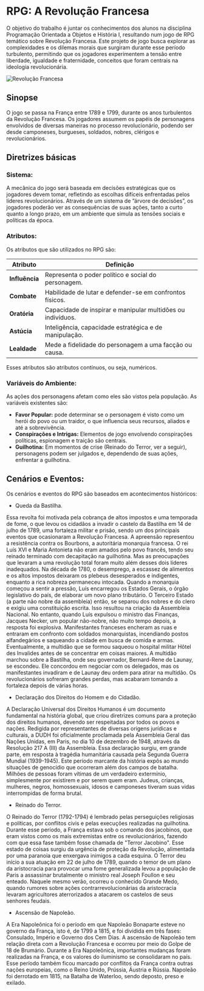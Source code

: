 # RPG: A Revolução Francesa
  O objetivo do trabalho é juntar os conhecimentos dos alunos na disciplina Programação Orientada a Objetos e História I, resultando num jogo de RPG temático sobre Revolução Francesa. Este projeto de jogo busca explorar as complexidades e os dilemas morais que surgiram durante esse período turbulento, permitindo que os jogadores experimentem a tensão entre liberdade, igualdade e fraternidade, conceitos que foram centrais na ideologia revolucionária.

![Revolução Francesa](https://ideiasemconserva.com.br/wp-content/uploads/2024/04/revolucao-francesa-influencias-e-implicacoes-01.jpg.avif)

## Sinopse
O jogo se passa na França entre 1789 e 1799, durante os anos
turbulentos da Revolução Francesa. Os jogadores assumem os papéis
de personagens envolvidos de diversas maneiras no processo
revolucionário, podendo ser desde camponeses, burgueses, soldados,
nobres, clérigos e revolucionários.

## Diretrizes básicas
### Sistema:
A mecânica do jogo será baseada em decisões estratégicas que os jogadores devem tomar, refletindo as escolhas difíceis enfrentadas pelos líderes revolucionários. Através de um sistema de ”árvore de decisões”, os jogadores poderão ver as consequências de suas ações, tanto a curto quanto a longo prazo, em um ambiente que simula as tensões sociais e políticas da época.

### Atributos:
Os atributos que são utilizados no RPG são:

Atributo  | Definição
--------- | ------
**Influência** | Representa o poder político e social do personagem.
**Combate** | Habilidade de lutar e defender-se em confrontos físicos.
**Oratória** |Capacidade de inspirar e manipular multidões ou indivíduos.
**Astúcia**  | Inteligência, capacidade estratégica e de manipulação.
**Lealdade** |  Mede a fidelidade do personagem a uma facção ou causa.

Esses atributos são atributos contínuos, ou seja, numéricos.

### Variáveis do Ambiente:
As ações dos personagens afetam como eles são vistos pela população.
As variáveis existentes são: 
* **Favor Popular:** pode determinar se o personagem é visto como um herói do povo ou um traidor, o que influencia seus recursos, aliados e até a sobrevivência. 
* **Conspirações e Intrigas:** Elementos de jogo envolvendo conspirações políticas, espionagem e traição são centrais. 
* **Guilhotina:** Em momentos de crise (Reinado do Terror, ver a seguir), personagens podem ser julgados e, dependendo de suas ações, enfrentar a guilhotina.

## Cenários e Eventos:
Os cenários e eventos do RPG são baseados em acontecimentos históricos:
* Queda da Bastilha.

Essa revolta foi motivada pela cobrança de altos impostos e uma temporada de fome, o que levou os cidadãos a invadir o castelo da Bastilha em 14 de julho de 1789, uma fortaleza militar e prisão, sendo um dos principais eventos que ocasionaram a Revolução Francesa. A apreensão representou a resistência contra os Bourbons, a autoritária monarquia francesa. O rei Luís XVI e Maria Antonieta não eram amados pelo povo francês, tendo seu reinado terminado com decapitação na guilhotina. Mas as preocupações que levaram a uma revolução total foram muito além desses dois líderes inadequados.
Na década de 1780, o desemprego, a escassez de alimentos e os altos impostos deixaram os plebeus desesperados e indigentes, enquanto a rica nobreza permaneceu intocada. Quando a monarquia começou a sentir a pressão, Luís encarregou os Estados Gerais, o órgão legislativo do país, de elaborar um novo plano tributário.
O Terceiro Estado (a parte não nobre da assembleia) então, se separou dos nobres e do clero e exigiu uma constituição escrita. Isso resultou na criação da Assembleia Nacional. No entanto, quando Luís expulsou o ministro das Finanças, Jacques Necker, um popular não-nobre, não muito tempo depois, a resposta foi explosiva.
Manifestantes franceses encheram as ruas e entraram em confronto com soldados monarquistas, incendiando postos alfandegários e saqueando a cidade em busca de comida e armas. Eventualmente, a multidão que se formou saqueou o hospital militar Hôtel des Invalides antes de se concentrar em coisas maiores.
A multidão marchou sobre a Bastilha, onde seu governador, Bernard-Rene de Launay, se escondeu. Ele concordou em negociar com os delegados, mas os manifestantes invadiram e de Launay deu ordem para atirar na multidão.
Os revolucionários sofreram grandes perdas, mas acabaram tomando a fortaleza depois de várias horas.


* Declaração dos Direitos do Homem e do Cidadão.

A Declaração Universal dos Direitos Humanos é um documento fundamental na história global, que criou diretrizes comuns para a proteção dos direitos humanos, devendo ser respeitadas por todos os povos e nações. Redigida por representantes de diversas origens jurídicas e culturais, a DUDH foi oficialmente proclamada pela Assembleia Geral das Nações Unidas, em Paris, no dia 10 de dezembro de 1948, através da Resolução 217 A (III) da Assembleia. 
Essa declaração surgiu, em grande parte, em resposta à tragédia humanitária causada pela Segunda Guerra Mundial (1939-1945). Este período marcante da história expôs ao mundo situações de genocídio que ocorreram além dos campos de batalha. Milhões de pessoas foram vítimas de um verdadeiro extermínio, simplesmente por existirem e por serem quem eram. Judeus, crianças, mulheres, negros, homossexuais, idosos e camponeses tiveram suas vidas interrompidas de forma brutal.

* Reinado do Terror.

O Reinado do Terror (1792-1794) é lembrado pelas perseguições religiosas e políticas, por conflitos civis e pelas execuções realizadas na guilhotina. Durante esse período, a França estava sob o comando dos jacobinos, que eram vistos como os mais extremistas entre os revolucionários, fazendo com que essa fase também fosse chamada de "Terror Jacobino". 
Esse estado de coisas surgiu da urgência de proteção da Revolução, alimentada por uma paranoia que enxergava inimigos a cada esquina. O Terror deu início a sua atuação em 22 de julho de 1789, quando o temor de um plano da aristocracia para provocar uma fome generalizada levou a população de Paris a assassinar brutalmente o ministro real Joseph Foullon e seu enteado. Naquele mesmo verão, ocorreu o conhecido Grande Medo, quando rumores sobre ações contrarrevolucionárias da aristocracia levaram agricultores aterrorizados a atacarem os castelos de seus senhores feudais.

* Ascensão de Napoleão.

A Era Napoleônica foi o período em que Napoleão Bonaparte esteve no governo da França, isto é, de 1799 a 1815, e foi dividida em três fases: Consulado, Império e Governo dos Cem Dias. A ascensão de Napoleão tem relação direta com a Revolução Francesa e ocorreu por meio do Golpe de 18 de Brumário.
Durante a Era Napoleônica, importantes mudanças foram realizadas na França, e os valores do iluminismo se consolidaram no país. Esse período também ficou marcado por conflitos da França contra outras nações europeias, como o Reino Unido, Prússia, Áustria e Rússia. Napoleão foi derrotado em 1815, na Batalha de Waterloo, sendo deposto, preso e exilado.



